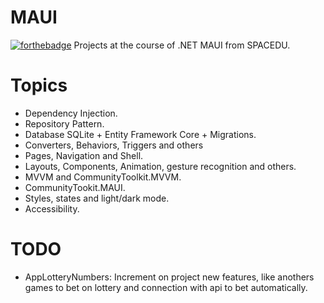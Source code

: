 # MAUI
[![forthebadge](https://forthebadge.com/images/badges/made-with-c-sharp.svg)](http://forthebadge.com)
Projects at the course of .NET MAUI from SPACEDU.

# Topics
- Dependency Injection.
- Repository Pattern.
- Database SQLite + Entity Framework Core + Migrations.
- Converters, Behaviors, Triggers and others
- Pages, Navigation and Shell.
- Layouts, Components, Animation, gesture recognition and others.
- MVVM and CommunityToolkit.MVVM.
- CommunityTookit.MAUI.
- Styles, states and light/dark mode.
- Accessibility.

# TODO

- AppLotteryNumbers: Increment on project new features, like anothers games to bet on lottery and connection with api to bet automatically.